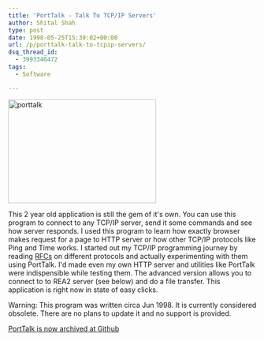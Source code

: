 ```yaml
---
title: 'PortTalk - Talk To TCP/IP Servers'
author: Shital Shah
type: post
date: 1998-05-25T15:39:02+00:00
url: /p/porttalk-talk-to-tcpip-servers/
dsq_thread_id:
  - 3993346472
tags:
  - Software

---
```

[<img src="/images/posts/2004/12/porttalk-300x210.jpg" alt="porttalk" width="300" height="210" class="alignleft size-medium wp-image-896" srcset="http://shitalshah.com/ShitalShahWP/wp-content/uploads/2004/12/porttalk-300x210.jpg 300w, http://shitalshah.com/ShitalShahWP/wp-content/uploads/2004/12/porttalk.jpg 686w" sizes="(max-width: 300px) 100vw, 300px" />][1]

This 2 year old application is still the gem of it's own. You can use this program to connect to any TCP/IP server, send it some commands and see how server responds. I used this program to learn how exactly browser makes request for a page to HTTP server or how other TCP/IP protocols like Ping and Time works. I started out my TCP/IP programming journey by reading [RFCs][2] on different protocols and actually experimenting with them using PortTalk. I'd made even my own HTTP server and utilities like PortTalk were indispensible while testing them. The advanced version allows you to connect to to REA2 server (see below) and do a file transfer. This application is right now in state of easy clicks.

<p class="obsolete">
  Warning: This program was written circa Jun 1998. It is currently considered obsolete. There are no plans to update it and no support is provided.
</p>

[PortTalk is now archived at Github][3]

<div class="github-widget" data-repo="sytelus/PortTalk">
</div>

 [1]: /images/posts/2004/12/porttalk.jpg
 [2]: http://www.rfc-editor.org/ "Request For Comment Documents By Internet Engineering Task Force"
 [3]: https://github.com/sytelus/PortTalk